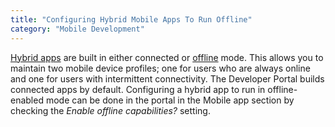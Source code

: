 ```yaml
---
title: "Configuring Hybrid Mobile Apps To Run Offline"
category: "Mobile Development"
---
```


[Hybrid apps](developing-hybrid-mobile-apps) are built in either connected or [offline](offline) mode. This allows you to maintain two mobile device profiles; one for users who are always online and one for users with intermittent connectivity. The Developer Portal builds connected apps by default. Configuring a hybrid app to run in offline-enabled mode can be done in the portal in the Mobile app section by checking the *Enable offline capabilities?* setting.

